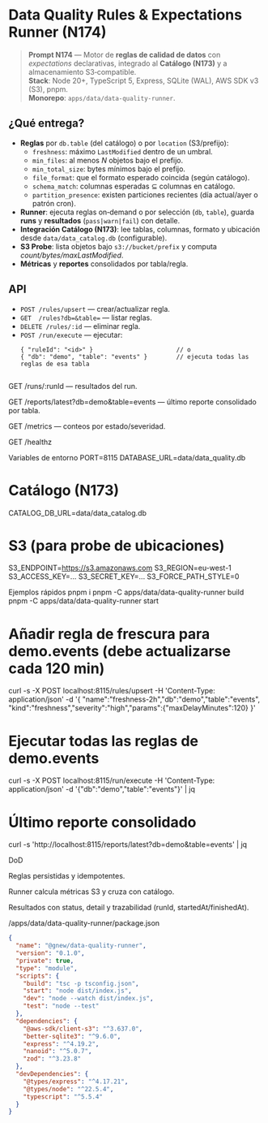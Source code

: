 
# Data Quality Rules & Expectations Runner (N174)

> **Prompt N174** — Motor de **reglas de calidad de datos** con *expectations* declarativas, integrado al **Catálogo (N173)** y a almacenamiento S3‑compatible.  
> **Stack**: Node 20+, TypeScript 5, Express, SQLite (WAL), AWS SDK v3 (S3), pnpm.  
> **Monorepo**: `apps/data/data-quality-runner`.

## ¿Qué entrega?
- **Reglas** por `db.table` (del catálogo) o por `location` (S3/prefijo):
  - `freshness`: máximo `LastModified` dentro de un umbral.
  - `min_files`: al menos *N* objetos bajo el prefijo.
  - `min_total_size`: bytes mínimos bajo el prefijo.
  - `file_format`: que el formato esperado coincida (según catálogo).
  - `schema_match`: columnas esperadas ⊆ columnas en catálogo.
  - `partition_presence`: existen particiones recientes (día actual/ayer o patrón cron).
- **Runner**: ejecuta reglas on‑demand o por selección (`db`, `table`), guarda **runs** y **resultados** (`pass|warn|fail`) con detalle.
- **Integración Catálogo (N173)**: lee tablas, columnas, formato y ubicación desde `data/data_catalog.db` (configurable).
- **S3 Probe**: lista objetos bajo `s3://bucket/prefix` y computa *count/bytes/maxLastModified*.
- **Métricas** y **reportes** consolidados por tabla/regla.

## API
- `POST /rules/upsert` — crear/actualizar regla.
- `GET  /rules?db=&table=` — listar reglas.
- `DELETE /rules/:id` — eliminar regla.
- `POST /run/execute` — ejecutar:  
  ```jsonc
  { "ruleId": "<id>" }                       // o
  { "db": "demo", "table": "events" }        // ejecuta todas las reglas de esa tabla


GET /runs/:runId — resultados del run.

GET /reports/latest?db=demo&table=events — último reporte consolidado por tabla.

GET /metrics — conteos por estado/severidad.

GET /healthz

Variables de entorno
PORT=8115
DATABASE_URL=data/data_quality.db

# Catálogo (N173)
CATALOG_DB_URL=data/data_catalog.db

# S3 (para probe de ubicaciones)
S3_ENDPOINT=https://s3.amazonaws.com
S3_REGION=eu-west-1
S3_ACCESS_KEY=...
S3_SECRET_KEY=...
S3_FORCE_PATH_STYLE=0

Ejemplos rápidos
pnpm i
pnpm -C apps/data/data-quality-runner build
pnpm -C apps/data/data-quality-runner start

# Añadir regla de frescura para demo.events (debe actualizarse cada 120 min)
curl -s -X POST localhost:8115/rules/upsert -H 'Content-Type: application/json' -d '{
  "name":"freshness-2h","db":"demo","table":"events",
  "kind":"freshness","severity":"high","params":{"maxDelayMinutes":120}
}'

# Ejecutar todas las reglas de demo.events
curl -s -X POST localhost:8115/run/execute -H 'Content-Type: application/json' -d '{"db":"demo","table":"events"}' | jq

# Último reporte consolidado
curl -s 'http://localhost:8115/reports/latest?db=demo&table=events' | jq

DoD

Reglas persistidas y idempotentes.

Runner calcula métricas S3 y cruza con catálogo.

Resultados con status, detail y trazabilidad (runId, startedAt/finishedAt).


/apps/data/data-quality-runner/package.json
```json
{
  "name": "@gnew/data-quality-runner",
  "version": "0.1.0",
  "private": true,
  "type": "module",
  "scripts": {
    "build": "tsc -p tsconfig.json",
    "start": "node dist/index.js",
    "dev": "node --watch dist/index.js",
    "test": "node --test"
  },
  "dependencies": {
    "@aws-sdk/client-s3": "^3.637.0",
    "better-sqlite3": "^9.6.0",
    "express": "^4.19.2",
    "nanoid": "^5.0.7",
    "zod": "^3.23.8"
  },
  "devDependencies": {
    "@types/express": "^4.17.21",
    "@types/node": "^22.5.4",
    "typescript": "^5.5.4"
  }
}


